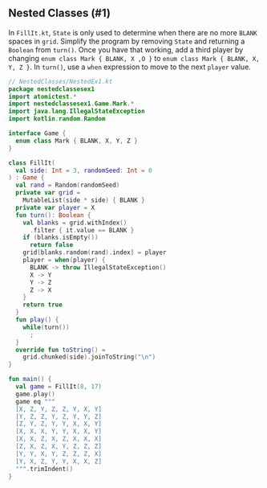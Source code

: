 ## Nested Classes (#1)

In `FillIt.kt`, `State` is only used to determine when there are no more
`BLANK` spaces in `grid`. Simplify the program by removing `State` and
returning a `Boolean` from `turn()`. Once you have that working, add a third
player by changing  `enum class Mark { BLANK, X ,O }` to `enum class Mark {
BLANK, X, Y, Z }`. In `turn()`, use a `when` expression to move to the next
`player` value.

```kotlin
// NestedClasses/NestedEx1.kt
package nestedclassesex1
import atomictest.*
import nestedclassesex1.Game.Mark.*
import java.lang.IllegalStateException
import kotlin.random.Random

interface Game {
  enum class Mark { BLANK, X, Y, Z }
}

class FillIt(
  val side: Int = 3, randomSeed: Int = 0
) : Game {
  val rand = Random(randomSeed)
  private var grid =
    MutableList(side * side) { BLANK }
  private var player = X
  fun turn(): Boolean {
    val blanks = grid.withIndex()
      .filter { it.value == BLANK }
    if (blanks.isEmpty())
      return false
    grid[blanks.random(rand).index] = player
    player = when(player) {
      BLANK -> throw IllegalStateException()
      X -> Y
      Y -> Z
      Z -> X
    }
    return true
  }
  fun play() {
    while(turn())
      ;
  }
  override fun toString() =
    grid.chunked(side).joinToString("\n")
}

fun main() {
  val game = FillIt(8, 17)
  game.play()
  game eq """
  [X, Z, Y, Z, Z, Y, X, Y]
  [Y, Z, Z, Y, Z, Y, Y, Z]
  [Z, Y, Z, Y, Y, X, X, Y]
  [X, X, X, Y, Y, X, X, Y]
  [X, X, Z, X, Z, X, X, X]
  [Z, X, Z, X, Y, Z, Z, Z]
  [Y, Y, X, Y, Z, Z, Z, X]
  [Y, X, Z, Y, Y, X, X, Z]
  """.trimIndent()
}
```